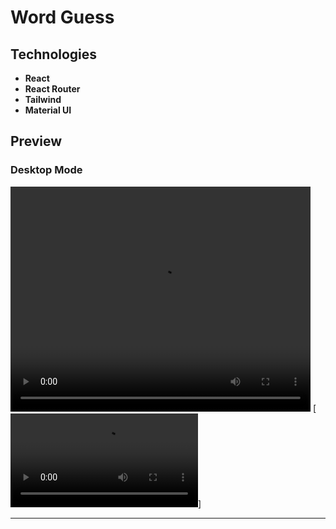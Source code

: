 # Word Guess

## Technologies

- **React**
- **React Router**
- **Tailwind**
- **Material UI**

## Preview

### Desktop Mode

<video src="https://user-images.githubusercontent.com/100797809/230553066-a148e6c8-d196-4873-9d62-e3d422dc1b7b.mp4" width="480" height="360" autoplay></video>
[![Alt text](https://user-images.githubusercontent.com/100797809/230553066-a148e6c8-d196-4873-9d62-e3d422dc1b7b.mp4)]

---

